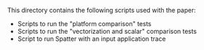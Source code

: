 This directory contains the following scripts used with the paper:

* Scripts to run the "platform comparison" tests
* Scripts to run the "vectorization and scalar" comparison tests
* Script to run Spatter with an input application trace
